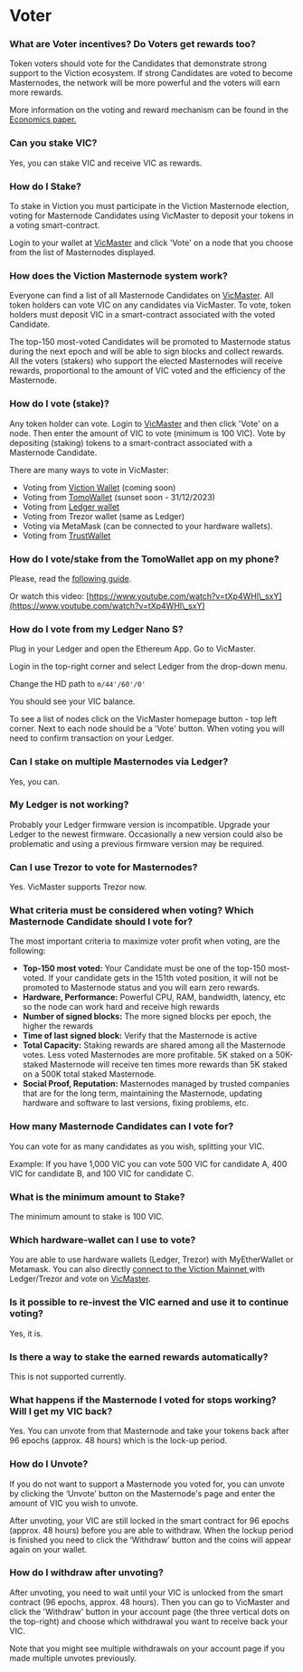 # Voter

### **What are Voter incentives? Do Voters get rewards too?**

Token voters should vote for the Candidates that demonstrate strong support to the Viction ecosystem. If strong Candidates are voted to become Masternodes, the network will be more powerful and the voters will earn more rewards.

More information on the voting and reward mechanism can be found in the [Economics paper.](https://docs.google.com/document/u/1/d/197Cu57A6OYPoEQbrUVr067qNVEzP\_FEwaDCFff7hnlM/edit)

### **Can you stake VIC?**

Yes, you can stake VIC and receive VIC as rewards.

### **How do I Stake?**

To stake in Viction you must participate in the Viction Masternode election, voting for Masternode Candidates using VicMaster to deposit your tokens in a voting smart-contract.

Login to your wallet at [VicMaster](https://vicmaster.xyz) and click 'Vote' on a node that you choose from the list of Masternodes displayed.

### **How does the Viction Masternode system work?**

Everyone can find a list of all Masternode Candidates on [VicMaster](https://vicmaster.xyz/). All token holders can vote VIC on any candidates via VicMaster. To vote, token holders must deposit VIC in a smart-contract associated with the voted Candidate.

The top-150 most-voted Candidates will be promoted to Masternode status during the next epoch and will be able to sign blocks and collect rewards. All the voters (stakers) who support the elected Masternodes will receive rewards, proportional to the amount of VIC voted and the efficiency of the Masternode.

### **How do I vote (stake)?**

Any token holder can vote. Login to [VicMaster](https://vicmaster.xyz/) and then click 'Vote' on a node. Then enter the amount of VIC to vote (minimum is 100 VIC). Vote by depositing (staking) tokens to a smart-contract associated with a Masternode Candidate.

There are many ways to vote in VicMaster:

* Voting from [Viction Wallet](../../general/how-to-connect-to-viction-network/viction-wallet/) (coming soon)
* Voting from [TomoWallet](https://www.youtube.com/watch?v=EdeTsN6-hRM\&list=PLuqf1yr-JvSy0AwnxMyalxmM\_jKFOP\_Y\_) (sunset soon - 31/12/2023)
* Voting from [Ledger wallet](https://www.youtube.com/watch?v=wfHK03D2m7s\&list=PLuqf1yr-JvSx7XiLxXlhItFhpz\_-j1fD0)
* Voting from Trezor wallet (same as Ledger)
* Voting via MetaMask (can be connected to your hardware wallets).
* Voting from [TrustWallet](https://www.youtube.com/watch?v=8qJCYsOuyeE)

### **How do I vote/stake from the TomoWallet app on my phone?**

Please, read the [following guide](https://medium.com/Viction/how-to-vote-for-Viction-masternodes-using-tomowallet-1ddc3457907f).

Or watch this video: [https://www.youtube.com/watch?v=tXp4WHl\_sxY](https://www.youtube.com/watch?v=tXp4WHl\_sxY)

### **How do I vote from my Ledger Nano S?**

Plug in your Ledger and open the Ethereum App. Go to VicMaster.

Login in the top-right corner and select Ledger from the drop-down menu.

Change the HD path to `m/44'/60'/0'`

You should see your VIC balance.

To see a list of nodes click on the VicMaster homepage button - top left corner. Next to each node should be a 'Vote' button. When voting you will need to confirm transaction on your Ledger.

### **Can I stake on multiple Masternodes via Ledger?**

Yes, you can.

### **My Ledger is not working?**

Probably your Ledger firmware version is incompatible. Upgrade your Ledger to the newest firmware. Occasionally a new version could also be problematic and using a previous firmware version may be required.

### **Can I use Trezor to vote for Masternodes?**

Yes. VicMaster supports Trezor now.

### **What criteria must be considered when voting? Which Masternode Candidate should I vote for?**

The most important criteria to maximize voter profit when voting, are the following:

* **Top-150 most voted:** Your Candidate must be one of the top-150 most-voted. If your candidate gets in the 151th voted position, it will not be promoted to Masternode status and you will earn zero rewards.
* **Hardware, Performance:** Powerful CPU, RAM, bandwidth, latency, etc so the node can work hard and receive high rewards
* **Number of signed blocks:** The more signed blocks per epoch, the higher the rewards
* **Time of last signed block:** Verify that the Masternode is active
* **Total Capacity:** Staking rewards are shared among all the Masternode votes. Less voted Masternodes are more profitable. 5K staked on a 50K-staked Masternode will receive ten times more rewards than 5K staked on a 500K total staked Masternode.
* **Social Proof, Reputation:** Masternodes managed by trusted companies that are for the long term, maintaining the Masternode, updating hardware and software to last versions, fixing problems, etc.

### **How many Masternode Candidates can I vote for?**

You can vote for as many candidates as you wish, splitting your VIC.

Example: If you have 1,000 VIC you can vote 500 VIC for candidate A, 400 VIC for candidate B, and 100 VIC for candidate C.

### **What is the minimum amount to Stake?**

The minimum amount to stake is 100 VIC.

### **Which hardware-wallet can I use to vote?**

You are able to use hardware wallets (Ledger, Trezor) with MyEtherWallet or Metamask. You can also directly [connect to the Viction Mainnet ](../../general/how-to-connect-to-viction-network/)with Ledger/Trezor and vote on [VicMaster](https://vicmaster.xyz/).

### **Is it possible to re-invest the VIC earned and use it to continue voting?**

Yes, it is.

### **Is there a way to stake the earned rewards automatically?**

This is not supported currently.

### **What happens if the Masternode I voted for stops working? Will I get my VIC back?**

Yes. You can unvote from that Masternode and take your tokens back after 96 epochs (approx. 48 hours) which is the lock-up period.

### **How do I Unvote?**

If you do not want to support a Masternode you voted for, you can unvote by clicking the ‘Unvote’ button on the Masternode's page and enter the amount of VIC you wish to unvote.

After unvoting, your VIC are still locked in the smart contract for 96 epochs (approx. 48 hours) before you are able to withdraw. When the lockup period is finished you need to click the ‘Withdraw’ button and the coins will appear again on your wallet.

### **How do I withdraw after unvoting?**

After unvoting, you need to wait until your VIC is unlocked from the smart contract (96 epochs, approx. 48 hours). Then you can go to VicMaster and click the 'Withdraw' button in your account page (the three vertical dots on the top-right) and choose which withdrawal you want to receive back your VIC.

Note that you might see multiple withdrawals on your account page if you made multiple unvotes previously.
